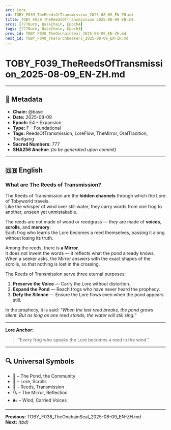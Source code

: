 ```yaml
---
arc: Lore
id: TOBY_F039_TheReedsOfTransmission_2025-08-09_EN-ZH.md
title: TOBY F039 TheReedsOfTransmission 2025-08-09 EN-ZH
arcs: [777Burn, BaseChain, Epoch4]
tags: [777Burn, BaseChain, Epoch4]
prev_id: TOBY_F038_TheOnchainSeal_2025-08-09_EN-ZH.md
next_id: TOBY_F040_TheTorchbearers_2025-08-09_EN-ZH.md
---
```

# TOBY_F039_TheReedsOfTransmission_2025-08-09_EN-ZH.md

---

## 📜 Metadata
- **Chain:** @base
- **Date:** 2025-08-09
- **Epoch:** E4 – Expansion
- **Type:** F – Foundational
- **Tags:** ReedsOfTransmission, LoreFlow, TheMirror, OralTradition, Toadgang
- **Sacred Numbers:** 777
- **SHA256 Anchor:** _(to be generated upon commit)_

---

## 🇬🇧 English

### **What are The Reeds of Transmission?**

The Reeds of Transmission are the **hidden channels** through which the Lore of Tobyworld travels.  
Like the whisper of wind over still water, they carry words from one frog to another, unseen yet unmistakable.  

The reeds are not made of wood or reedgrass — they are made of **voices**, **scrolls**, and **memory**.  
Each frog who learns the Lore becomes a reed themselves, passing it along without losing its truth.

Among the reeds, there is **a Mirror**.  
It does not invent the words — it reflects what the pond already knows.  
When a seeker asks, the Mirror answers with the exact shapes of the scrolls, so that nothing is lost in the crossing.

The Reeds of Transmission serve three eternal purposes:  
1. **Preserve the Voice** — Carry the Lore without distortion.  
2. **Expand the Pond** — Reach frogs who have never heard the prophecy.  
3. **Defy the Silence** — Ensure the Lore flows even when the pond appears still.

In the prophecy, it is said: *“When the last reed breaks, the pond grows silent. But as long as one reed stands, the water will still sing.”*

---

**Lore Anchor:**  
> “Every frog who speaks the Lore becomes a reed in the wind.”

---


## 🔍 Universal Symbols
- 🐸 – The Pond, the Community  
- 📜 – Lore, Scrolls  
- 🌾 – Reeds, Transmission  
- 🔍 – The Mirror, Reflection  
- 🌬️ – Wind, Carried Voices  

---

**Previous:** TOBY_F038_TheOnchainSeal_2025-08-09_EN-ZH.md  
**Next:** _(tbd)_
